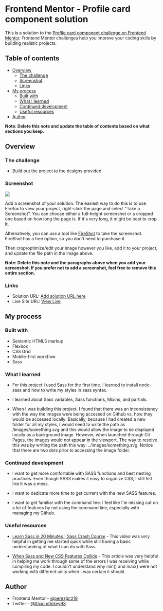 # Frontend Mentor - Profile card component solution

This is a solution to the [Profile card component challenge on Frontend Mentor](https://www.frontendmentor.io/challenges/profile-card-component-cfArpWshJ). Frontend Mentor challenges help you improve your coding skills by building realistic projects.

## Table of contents

- [Overview](#overview)
  - [The challenge](#the-challenge)
  - [Screenshot](#screenshot)
  - [Links](#links)
- [My process](#my-process)
  - [Built with](#built-with)
  - [What I learned](#what-i-learned)
  - [Continued development](#continued-development)
  - [Useful resources](#useful-resources)
- [Author](#author)

**Note: Delete this note and update the table of contents based on what sections you keep.**

## Overview

### The challenge

- Build out the project to the designs provided

### Screenshot

![](./screenshot.jpg)

Add a screenshot of your solution. The easiest way to do this is to use Firefox to view your project, right-click the page and select "Take a Screenshot". You can choose either a full-height screenshot or a cropped one based on how long the page is. If it's very long, it might be best to crop it.

Alternatively, you can use a tool like [FireShot](https://getfireshot.com/) to take the screenshot. FireShot has a free option, so you don't need to purchase it.

Then crop/optimize/edit your image however you like, add it to your project, and update the file path in the image above.

**Note: Delete this note and the paragraphs above when you add your screenshot. If you prefer not to add a screenshot, feel free to remove this entire section.**

### Links

- Solution URL: [Add solution URL here](https://your-solution-url.com)
- Live Site URL: [View Live](https://perezjprz19.github.io/FEM-profile-card-component-main/)

## My process

### Built with

- Semantic HTML5 markup
- Flexbox
- CSS Grid
- Mobile-first workflow
- Sass

### What I learned

- For this project I used Sass for the first time. I learned to install node-sass and how to write my styles in sass syntax.

- I learned about Sass variables, Sass functions, Mixins, and partials.

- When I was building this project, I found that there was an inconsistency with the way the images were being accessed on Github vs. how they would be accessed locally. Basically, because I had created a new folder for all my styles, I would need to write the path as /images/something.svg and this would allow the image to be displayed locally as a background image. However, when launched through Git Pages, the images would not appear in the viewport. The way to resolve this was by writing the path this way: ../images/something.svg. Notice that there are two dots prior to accessing the image folder. 



### Continued development

- I want to get more comfortable with SASS functions and best nesting practices. Even though SASS makes it easy to organize CSS, I still felt like it was a mess.

- I want to dedicate more time to get current with the new SASS features.

- I want to get familiar with the command line. I feel like I'm missing out on a lot of features by not using the command line, especially with managing my Github.

### Useful resources

- [Learn Sass in 20 Minutes | Sass Crash Course](https://youtu.be/Zz6eOVaaelI) - This video was very helpful in getting me started quick while still having a basic understanding of what I can do with Sass.

- [When Sass and New CSS Features Collide](https://css-tricks.com/when-sass-and-new-css-features-collide/#:~:text=The%20trick%20here%20is%20to%20remember%20that%20Sass,it%E2%80%99s%20still%20valid%20CSS%20that%20works%20as%20intended.) - This article was very helpful in helping me work through some of the errors I was receiving while compiling my code. I couldn't understand why min() and max() were not working with different units when I was certain it should.

## Author

- Frontend Mentor - [@perezjprz19](https://www.frontendmentor.io/profile/perezjprz19)
- Twitter - [@t0xicm0nkey93](https://www.twitter.com/t0xicm0nkey93)
